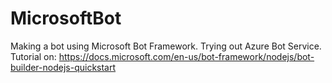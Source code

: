 # MicrosoftBot
Making a bot using Microsoft Bot Framework. Trying out Azure Bot Service. Tutorial on: https://docs.microsoft.com/en-us/bot-framework/nodejs/bot-builder-nodejs-quickstart
